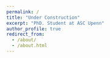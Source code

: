 ```yaml
---
permalink: /
title: "Under Construction"
excerpt: "PhD. Student at ASC Upenn"
author_profile: true
redirect_from: 
  - /about/
  - /about.html
---
```

